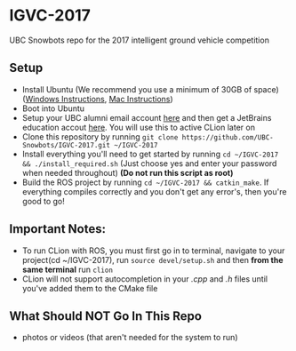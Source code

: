 # IGVC-2017
UBC Snowbots repo for the 2017 intelligent ground vehicle competition


## Setup
- Install Ubuntu (We recommend you use a minimum of 30GB of space) ([Windows Instructions](http://www.tecmint.com/install-ubuntu-16-04-alongside-with-windows-10-or-8-in-dual-boot/), [Mac Instructions](http://www.howtogeek.com/187410/how-to-install-and-dual-boot-linux-on-a-mac/))
- Boot into Ubuntu
- Setup your UBC alumni email account [here](https://id.ubc.ca/) and then get a JetBrains education accout [here](https://www.jetbrains.com/shop/eform/students). You will use this to active CLion later on
- Clone this repository by running `git clone https://github.com/UBC-Snowbots/IGVC-2017.git ~/IGVC-2017`
- Install everything you'll need to get started by running `cd ~/IGVC-2017 && ./install_required.sh` (Just choose yes and enter your password when needed throughout) **(Do not run this script as root)**
- Build the ROS project by running `cd ~/IGVC-2017 && catkin_make`. If everything compiles correctly and you don't get any error's, then you're good to go!

## Important Notes:
- To run CLion with ROS, you must first go in to terminal, navigate to your project(cd ~/IGVC-2017), run `source devel/setup.sh` and then **from the same terminal** run `clion`
- CLion will not support autocompletion in your *.cpp* and *.h* files until you've added them to the CMake file

## What Should **NOT** Go In This Repo
- photos or videos (that aren't needed for the system to run)

